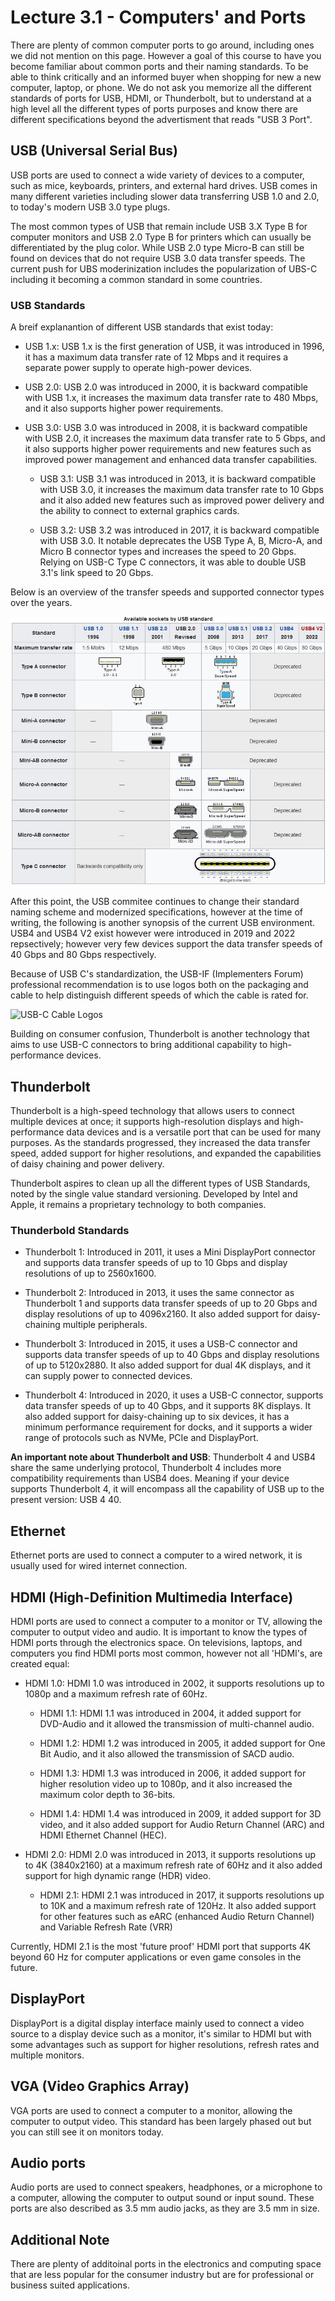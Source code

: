 # Lecture 3.1 - Computers' and Ports

There are plenty of common computer ports to go around, including ones we did not mention on this page. However a goal of this course to have you become familiar about common ports and their naming standards. To be able to think critically and an informed buyer when shopping for new a new computer, laptop, or phone. We do not ask you memorize all the different standards of ports for USB, HDMI, or Thunderbolt, but to understand at a high level all the different types of ports purposes and know there are different specifications beyond the advertisment that reads "USB 3 Port".

## USB (Universal Serial Bus)

USB ports are used to connect a wide variety of devices to a computer, such as mice, keyboards, printers, and external hard drives. USB comes in many different varieties including slower data transferring USB 1.0 and 2.0, to today's modern USB 3.0 type plugs.

The most common types of USB that remain include USB 3.X Type B for computer monitors and USB 2.0 Type B for printers which can usually be differentiated by the plug color. While USB 2.0 type Micro-B can still be found on devices that do not require USB 3.0 data transfer speeds. The current push for UBS moderinization includes the popularization of UBS-C including it becoming a common standard in some countries.

### USB Standards

A breif explanantion of different USB standards that exist today:

- USB 1.x: USB 1.x is the first generation of USB, it was introduced in 1996, it has a maximum data transfer rate of 12 Mbps and it requires a separate power supply to operate high-power devices.

- USB 2.0: USB 2.0 was introduced in 2000, it is backward compatible with USB 1.x, it increases the maximum data transfer rate to 480 Mbps, and it also supports higher power requirements.

- USB 3.0: USB 3.0 was introduced in 2008, it is backward compatible with USB 2.0, it increases the maximum data transfer rate to 5 Gbps, and it also supports higher power requirements and new features such as improved power management and enhanced data transfer capabilities.

  - USB 3.1: USB 3.1 was introduced in 2013, it is backward compatible with USB 3.0, it increases the maximum data transfer rate to 10 Gbps and it also added new features such as improved power delivery and the ability to connect to external graphics cards.

  - USB 3.2: USB 3.2 was introduced in 2017, it is backward compatible with USB 3.0. It notable deprecates the USB Type A, B, Micro-A, and Micro B connector types and increases the speed to 20 Gbps. Relying on USB-C Type C connectors, it was able to double USB 3.1's link speed to 20 Gbps.

Below is an overview of the transfer speeds and supported connector types over the years.

![USB Standards](../../images/USB_Standards.jpg)

After this point, the USB commitee continues to change their standard naming scheme and modernized specifications, however at the time of writing, the following is another synopsis of the current USB environment. USB4 and USB4 V2 exist however were introduced in 2019 and 2022 repsectively; however very few devices support the data transfer speeds of 40 Gbps and 80 Gbps respectively.

Because of USB C's standardization, the USB-IF (Implementers Forum) professional recommendation is to use logos both on the packaging and cable to help distinguish different speeds of which the cable is rated for.

![USB-C Cable Logos](https://cdn.arstechnica.net/wp-content/uploads/2022/09/USB-C-cable-logos.jpg)

Building on consumer confusion, Thunderbolt is another technology that aims to use USB-C connectors to bring additional capability to high-performance devices.

## Thunderbolt

Thunderbolt is a high-speed technology that allows users to connect multiple devices at once; it supports high-resolution displays and high-performance data devices and is a versatile port that can be used for many purposes. As the standards progressed, they increased the data transfer speed, added support for higher resolutions, and expanded the capabilities of daisy chaining and power delivery.

Thunderbolt aspires to clean up all the different types of USB Standards, noted by the single value standard versioning. Developed by Intel and Apple, it remains a proprietary technology to both companies.

### Thunderbold Standards

- Thunderbolt 1: Introduced in 2011, it uses a Mini DisplayPort connector and supports data transfer speeds of up to 10 Gbps and display resolutions of up to 2560x1600.

- Thunderbolt 2: Introduced in 2013, it uses the same connector as Thunderbolt 1 and supports data transfer speeds of up to 20 Gbps and display resolutions of up to 4096x2160. It also added support for daisy-chaining multiple peripherals.

- Thunderbolt 3: Introduced in 2015, it uses a USB-C connector and supports data transfer speeds of up to 40 Gbps and display resolutions of up to 5120x2880. It also added support for dual 4K displays, and it can supply power to connected devices.

- Thunderbolt 4: Introduced in 2020, it uses a USB-C connector, supports data transfer speeds of up to 40 Gbps, and it supports 8K displays. It also added support for daisy-chaining up to six devices, it has a minimum performance requirement for docks, and it supports a wider range of protocols such as NVMe, PCIe and DisplayPort.

**An important note about Thunderbolt and USB**: Thunderbolt 4 and USB4 share the same underlying protocol, Thunderbolt 4 includes more compatibility requirements than USB4 does. Meaning if your device supports Thunderbolt 4, it will encompass all the capability of USB up to the present version: USB 4 40.

## Ethernet

Ethernet ports are used to connect a computer to a wired network, it is usually used for wired internet connection.

## HDMI (High-Definition Multimedia Interface)

HDMI ports are used to connect a computer to a monitor or TV, allowing the computer to output video and audio. It is important to know the types of HDMI ports through the electronics space. On televisions, laptops, and computers you find HDMI ports most common, however not all 'HDMI's, are created equal:

- HDMI 1.0: HDMI 1.0 was introduced in 2002, it supports resolutions up to 1080p and a maximum refresh rate of 60Hz.

  - HDMI 1.1: HDMI 1.1 was introduced in 2004, it added support for DVD-Audio and it allowed the transmission of multi-channel audio.

  - HDMI 1.2: HDMI 1.2 was introduced in 2005, it added support for One Bit Audio, and it also allowed the transmission of SACD audio.

  - HDMI 1.3: HDMI 1.3 was introduced in 2006, it added support for higher resolution video up to 1080p, and it also increased the maximum color depth to 36-bits.

  - HDMI 1.4: HDMI 1.4 was introduced in 2009, it added support for 3D video, and it also added support for Audio Return Channel (ARC) and HDMI Ethernet Channel (HEC).

- HDMI 2.0: HDMI 2.0 was introduced in 2013, it supports resolutions up to 4K (3840x2160) at a maximum refresh rate of 60Hz and it also added support for high dynamic range (HDR) video.

  - HDMI 2.1: HDMI 2.1 was introduced in 2017, it supports resolutions up to 10K and a maximum refresh rate of 120Hz. It also added support for other features such as eARC (enhanced Audio Return Channel) and Variable Refresh Rate (VRR)

Currently, HDMI 2.1 is the most 'future proof' HDMI port that supports 4K beyond 60 Hz for computer applications or even game consoles in the future.

## DisplayPort

DisplayPort is a digital display interface mainly used to connect a video source to a display device such as a monitor, it's similar to HDMI but with some advantages such as support for  higher resolutions, refresh rates and multiple monitors.

## VGA (Video Graphics Array)

VGA ports are used to connect a computer to a monitor, allowing the computer to output video. This standard has been largely phased out but you can still see it on monitors today.

## Audio ports

Audio ports are used to connect speakers, headphones, or a microphone to a computer, allowing the computer to output sound or input sound. These ports are also described as 3.5 mm audio jacks, as they are 3.5 mm in size.

## Additional Note

There are plenty of additoinal ports in the electronics and computing space that are less popular for the consumer industry but are for professional or business suited applications.
